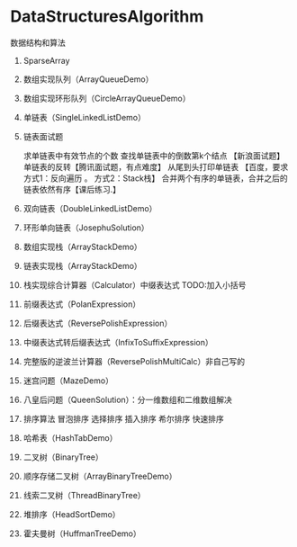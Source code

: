 # DataStructuresAlgorithm
数据结构和算法

1. SparseArray

2. 数组实现队列（ArrayQueueDemo）

3. 数组实现环形队列（CircleArrayQueueDemo）

4. 单链表（SingleLinkedListDemo）

5. 链表面试题

    求单链表中有效节点的个数
    查找单链表中的倒数第k个结点 【新浪面试题】
    单链表的反转【腾讯面试题，有点难度】
    从尾到头打印单链表 【百度，要求方式1：反向遍历 。 方式2：Stack栈】
    合并两个有序的单链表，合并之后的链表依然有序【课后练习.】

5. 双向链表（DoubleLinkedListDemo）

6. 环形单向链表（JosephuSolution）

7. 数组实现栈（ArrayStackDemo）

7. 链表实现栈（ArrayStackDemo）

8. 栈实现综合计算器（Calculator）中缀表达式
    TODO:加入小括号
9. 前缀表达式（PolanExpression）

10. 后缀表达式（ReversePolishExpression）

11. 中缀表达式转后缀表达式（InfixToSuffixExpression）

12. 完整版的逆波兰计算器（ReversePolishMultiCalc）非自己写的

13. 迷宫问题（MazeDemo）

14. 八皇后问题（QueenSolution）：分一维数组和二维数组解决

15. 排序算法
    冒泡排序
    选择排序
    插入排序
    希尔排序
    快速排序
16. 哈希表（HashTabDemo）

17. 二叉树（BinaryTree）

18. 顺序存储二叉树（ArrayBinaryTreeDemo）

19. 线索二叉树（ThreadBinaryTree）

20. 堆排序（HeadSortDemo）

21. 霍夫曼树（HuffmanTreeDemo）

